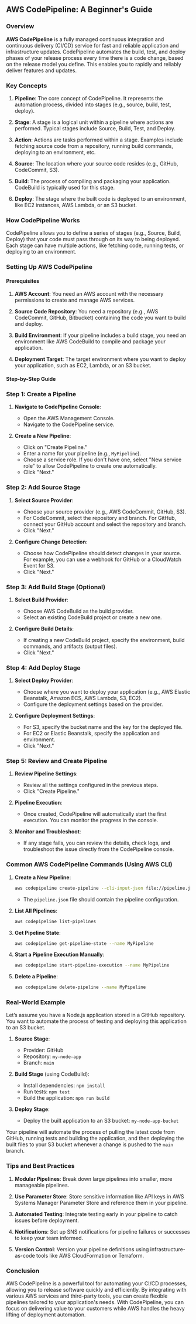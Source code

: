 ## AWS CodePipeline: A Beginner's Guide

### Overview

**AWS CodePipeline** is a fully managed continuous integration and continuous delivery (CI/CD) service for fast and reliable application and infrastructure updates. CodePipeline automates the build, test, and deploy phases of your release process every time there is a code change, based on the release model you define. This enables you to rapidly and reliably deliver features and updates.

### Key Concepts

1. **Pipeline**: The core concept of CodePipeline. It represents the automation process, divided into stages (e.g., source, build, test, deploy).
   
2. **Stage**: A stage is a logical unit within a pipeline where actions are performed. Typical stages include Source, Build, Test, and Deploy.
   
3. **Action**: Actions are tasks performed within a stage. Examples include fetching source code from a repository, running build commands, deploying to an environment, etc.

4. **Source**: The location where your source code resides (e.g., GitHub, CodeCommit, S3).

5. **Build**: The process of compiling and packaging your application. CodeBuild is typically used for this stage.

6. **Deploy**: The stage where the built code is deployed to an environment, like EC2 instances, AWS Lambda, or an S3 bucket.

### How CodePipeline Works

CodePipeline allows you to define a series of stages (e.g., Source, Build, Deploy) that your code must pass through on its way to being deployed. Each stage can have multiple actions, like fetching code, running tests, or deploying to an environment.

### Setting Up AWS CodePipeline

#### Prerequisites

1. **AWS Account**: You need an AWS account with the necessary permissions to create and manage AWS services.
   
2. **Source Code Repository**: You need a repository (e.g., AWS CodeCommit, GitHub, Bitbucket) containing the code you want to build and deploy.

3. **Build Environment**: If your pipeline includes a build stage, you need an environment like AWS CodeBuild to compile and package your application.

4. **Deployment Target**: The target environment where you want to deploy your application, such as EC2, Lambda, or an S3 bucket.

#### Step-by-Step Guide

### Step 1: Create a Pipeline

1. **Navigate to CodePipeline Console**:
   - Open the AWS Management Console.
   - Navigate to the CodePipeline service.

2. **Create a New Pipeline**:
   - Click on "Create Pipeline."
   - Enter a name for your pipeline (e.g., `MyPipeline`).
   - Choose a service role. If you don't have one, select "New service role" to allow CodePipeline to create one automatically.
   - Click "Next."

### Step 2: Add Source Stage

1. **Select Source Provider**:
   - Choose your source provider (e.g., AWS CodeCommit, GitHub, S3).
   - For CodeCommit, select the repository and branch. For GitHub, connect your GitHub account and select the repository and branch.
   - Click "Next."

2. **Configure Change Detection**:
   - Choose how CodePipeline should detect changes in your source. For example, you can use a webhook for GitHub or a CloudWatch Event for S3.
   - Click "Next."

### Step 3: Add Build Stage (Optional)

1. **Select Build Provider**:
   - Choose AWS CodeBuild as the build provider.
   - Select an existing CodeBuild project or create a new one.

2. **Configure Build Details**:
   - If creating a new CodeBuild project, specify the environment, build commands, and artifacts (output files).
   - Click "Next."

### Step 4: Add Deploy Stage

1. **Select Deploy Provider**:
   - Choose where you want to deploy your application (e.g., AWS Elastic Beanstalk, Amazon ECS, AWS Lambda, S3, EC2).
   - Configure the deployment settings based on the provider.

2. **Configure Deployment Settings**:
   - For S3, specify the bucket name and the key for the deployed file.
   - For EC2 or Elastic Beanstalk, specify the application and environment.
   - Click "Next."

### Step 5: Review and Create Pipeline

1. **Review Pipeline Settings**:
   - Review all the settings configured in the previous steps.
   - Click "Create Pipeline."

2. **Pipeline Execution**:
   - Once created, CodePipeline will automatically start the first execution. You can monitor the progress in the console.

3. **Monitor and Troubleshoot**:
   - If any stage fails, you can review the details, check logs, and troubleshoot the issue directly from the CodePipeline console.

### Common AWS CodePipeline Commands (Using AWS CLI)

1. **Create a New Pipeline**:
   ```bash
   aws codepipeline create-pipeline --cli-input-json file://pipeline.json
   ```

   - The `pipeline.json` file should contain the pipeline configuration.

2. **List All Pipelines**:
   ```bash
   aws codepipeline list-pipelines
   ```

3. **Get Pipeline State**:
   ```bash
   aws codepipeline get-pipeline-state --name MyPipeline
   ```

4. **Start a Pipeline Execution Manually**:
   ```bash
   aws codepipeline start-pipeline-execution --name MyPipeline
   ```

5. **Delete a Pipeline**:
   ```bash
   aws codepipeline delete-pipeline --name MyPipeline
   ```

### Real-World Example

Let’s assume you have a Node.js application stored in a GitHub repository. You want to automate the process of testing and deploying this application to an S3 bucket.

1. **Source Stage**: 
   - Provider: GitHub
   - Repository: `my-node-app`
   - Branch: `main`

2. **Build Stage** (using CodeBuild):
   - Install dependencies: `npm install`
   - Run tests: `npm test`
   - Build the application: `npm run build`

3. **Deploy Stage**:
   - Deploy the built application to an S3 bucket: `my-node-app-bucket`

Your pipeline will automate the process of pulling the latest code from GitHub, running tests and building the application, and then deploying the built files to your S3 bucket whenever a change is pushed to the `main` branch.

### Tips and Best Practices

1. **Modular Pipelines**: Break down large pipelines into smaller, more manageable pipelines.
   
2. **Use Parameter Store**: Store sensitive information like API keys in AWS Systems Manager Parameter Store and reference them in your pipeline.
   
3. **Automated Testing**: Integrate testing early in your pipeline to catch issues before deployment.

4. **Notifications**: Set up SNS notifications for pipeline failures or successes to keep your team informed.

5. **Version Control**: Version your pipeline definitions using infrastructure-as-code tools like AWS CloudFormation or Terraform.

### Conclusion

AWS CodePipeline is a powerful tool for automating your CI/CD processes, allowing you to release software quickly and efficiently. By integrating with various AWS services and third-party tools, you can create flexible pipelines tailored to your application's needs. With CodePipeline, you can focus on delivering value to your customers while AWS handles the heavy lifting of deployment automation.